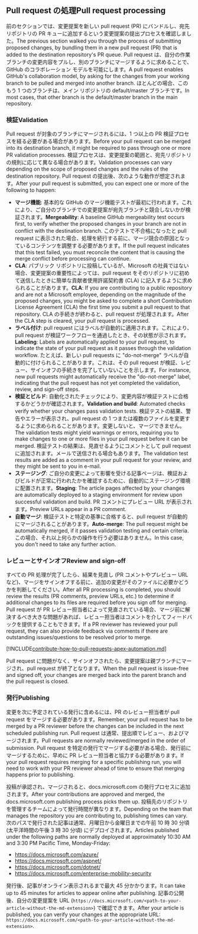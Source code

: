 ## <a name="pull-request-processing"></a><span data-ttu-id="b5cd3-101">Pull request の処理</span><span class="sxs-lookup"><span data-stu-id="b5cd3-101">Pull request processing</span></span>

<span data-ttu-id="b5cd3-102">前のセクションでは、変更提案を新しい pull request (PR) にバンドルし、宛先リポジトリの PR キューに追加するという変更提案の提出プロセスを確認しました。</span><span class="sxs-lookup"><span data-stu-id="b5cd3-102">The previous section walked you through the process of submitting proposed changes, by bundling them in a new pull request (PR) that is added to the destination repository's PR queue.</span></span> <span data-ttu-id="b5cd3-103">Pull request は、自分の作業ブランチの変更内容をプルし、別のブランチにマージするように求めることで、GitHub のコラボレーション モデルを可能にします。</span><span class="sxs-lookup"><span data-stu-id="b5cd3-103">A pull request enables GitHub's collaboration model, by asking for the changes from your working branch to be pulled and merged into another branch.</span></span> <span data-ttu-id="b5cd3-104">ほとんどの場合、このもう 1 つのブランチは、メイン リポジトリの default/master ブランチです。</span><span class="sxs-lookup"><span data-stu-id="b5cd3-104">In most cases, that other branch is the default/master branch in the main repository.</span></span>

### <a name="validation"></a><span data-ttu-id="b5cd3-105">検証</span><span class="sxs-lookup"><span data-stu-id="b5cd3-105">Validation</span></span>

<span data-ttu-id="b5cd3-106">Pull request が対象のブランチにマージされるには、1 つ以上の PR 検証プロセスを経る必要がある場合があります。</span><span class="sxs-lookup"><span data-stu-id="b5cd3-106">Before your pull request can be merged into its destination branch, it might be required to pass through one or more PR validation processes.</span></span> <span data-ttu-id="b5cd3-107">検証プロセスは、変更提案の範囲と、宛先リポジトリの規則に応じて異なる場合があります。</span><span class="sxs-lookup"><span data-stu-id="b5cd3-107">Validation processes can vary depending on the scope of proposed changes and the rules of the destination repository.</span></span> <span data-ttu-id="b5cd3-108">Pull request の提出後、次のような動作が想定されます。</span><span class="sxs-lookup"><span data-stu-id="b5cd3-108">After your pull request is submitted, you can expect one or more of the following to happen:</span></span>

- <span data-ttu-id="b5cd3-109">**マージ機能**: 基本的な GitHub のマージ機能テストが最初に行われます。これにより、ご自分のブランチでの変更提案が宛先ブランチと競合しないかが検証されます。</span><span class="sxs-lookup"><span data-stu-id="b5cd3-109">**Mergeability**: A baseline GitHub mergeability test occurs first, to verify whether the proposed changes in your branch are not in conflict with the destination branch.</span></span> <span data-ttu-id="b5cd3-110">このテストで不合格になったと pull request に表示された場合、処理を続行する前に、マージ競合の原因となっているコンテンツを調整する必要があります。</span><span class="sxs-lookup"><span data-stu-id="b5cd3-110">If the pull request indicates that this test failed, you must reconcile the content that is causing the merge conflict before processing can continue.</span></span>
- <span data-ttu-id="b5cd3-111">**CLA**: パブリック リポジトリに投稿しているが、Microsoft の社員ではない場合、変更提案の重要性によっては、pull request をそのリポジトリに初めて送信したときに簡単な貢献者使用許諾契約書 (CLA) に記入するように求められることがあります。</span><span class="sxs-lookup"><span data-stu-id="b5cd3-111">**CLA**: If you are contributing to a public repository and are not a Microsoft employee, depending on the magnitude of the proposed changes, you might be asked to complete a short Contribution License Agreement (CLA) the first time you submit a pull request to that repository.</span></span> <span data-ttu-id="b5cd3-112">CLA の手続きが終わると、pull request が処理されます。</span><span class="sxs-lookup"><span data-stu-id="b5cd3-112">After the CLA step is cleared, your pull request is processed.</span></span>
- <span data-ttu-id="b5cd3-113">**ラベル付け**: pull request にはラベルが自動的に適用されます。これにより、pull request が検証ワークフローを通過したとき、その状態が示されます。</span><span class="sxs-lookup"><span data-stu-id="b5cd3-113">**Labeling**: Labels are automatically applied to your pull request, to indicate the state of your pull request as it passes through the validation workflow.</span></span> <span data-ttu-id="b5cd3-114">たとえば、新しい pull requests に "do-not-merge" ラベルが自動的に付けられることがあります。これは、その pull request が検証、レビュー、サインオフの手続きを完了していないことを示します。</span><span class="sxs-lookup"><span data-stu-id="b5cd3-114">For instance, new pull requests might automatically receive the "do-not-merge" label, indicating that the pull request has not yet completed the validation, review, and sign-off steps.</span></span>
- <span data-ttu-id="b5cd3-115">**検証とビルド**: 自動化されたチェックにより、変更内容が検証テストに合格するかどうかが確認されます。</span><span class="sxs-lookup"><span data-stu-id="b5cd3-115">**Validation and build**: Automated checks verify whether your changes pass validation tests.</span></span> <span data-ttu-id="b5cd3-116">検証テストの結果、警告やエラーが表示され、pull request の 1 つまたは複数のファイルを変更するように求められることがあります。変更しないと、マージできません。</span><span class="sxs-lookup"><span data-stu-id="b5cd3-116">The validation tests might yield warnings or errors, requiring you to make changes to one or more files in your pull request before it can be merged.</span></span> <span data-ttu-id="b5cd3-117">検証テストの結果は、見直せるようにコメントとして pull request に追加されます。メールで送信される場合もあります。</span><span class="sxs-lookup"><span data-stu-id="b5cd3-117">The validation test results are added as a comment in your pull request for your review, and they might be sent to you in e-mail.</span></span>
- <span data-ttu-id="b5cd3-118">**ステージング**: ご自分の変更によって影響を受ける記事ページは、検証およびビルドが正常に行われたかを確認するために、自動的にステージング環境に配置されます。</span><span class="sxs-lookup"><span data-stu-id="b5cd3-118">**Staging**: The article pages affected by your changes are automatically deployed to a staging environment for review upon successful validation and build.</span></span> <span data-ttu-id="b5cd3-119">PR コメントにプレビュー URL が表示されます。</span><span class="sxs-lookup"><span data-stu-id="b5cd3-119">Preview URLs appear in a PR comment.</span></span>
- <span data-ttu-id="b5cd3-120">**自動マージ**: 検証テストと特定の基準に合格すると、pull request が自動的にマージされることがあります。</span><span class="sxs-lookup"><span data-stu-id="b5cd3-120">**Auto-merge**: The pull request might be automatically merged, if it passes validation testing and certain criteria.</span></span> <span data-ttu-id="b5cd3-121">この場合、それ以上何らかの操作を行う必要はありません。</span><span class="sxs-lookup"><span data-stu-id="b5cd3-121">In this case, you don't need to take any further action.</span></span>

### <a name="review-and-sign-off"></a><span data-ttu-id="b5cd3-122">レビューとサインオフ</span><span class="sxs-lookup"><span data-stu-id="b5cd3-122">Review and sign-off</span></span>

<span data-ttu-id="b5cd3-123">すべての PR 処理が完了したら、結果を見直し (PR コメントやプレビュー URL など)、マージをサインオフする前に、追加の変更がそのファイルに必要かどうかを判断してください。</span><span class="sxs-lookup"><span data-stu-id="b5cd3-123">After all PR processing is completed, you should review the results (PR comments, preview URLs, etc.) to determine if additional changes to its files are required before you sign off for merging.</span></span> <span data-ttu-id="b5cd3-124">Pull request が PR レビュー担当者によって見直されている場合、マージ前に解決するべき大きな問題があれば、レビュー担当者はコメントを介してフィードバックを提供することもできます。</span><span class="sxs-lookup"><span data-stu-id="b5cd3-124">If a PR reviewer has reviewed your pull request, they can also provide feedback via comments if there are outstanding issues/questions to be resolved prior to merge.</span></span>

[!INCLUDE[contribute-how-to-pull-requests-apex-automation.md](contribute-how-to-pull-requests-apex-automation.md)]

<span data-ttu-id="b5cd3-125">Pull request に問題がなく、サインオフされたら、変更提案は親ブランチにマージされ、pull request が終了となります。</span><span class="sxs-lookup"><span data-stu-id="b5cd3-125">When the pull request is issue-free and signed off, your changes are merged back into the parent branch and the pull request is closed.</span></span>

### <a name="publishing"></a><span data-ttu-id="b5cd3-126">発行</span><span class="sxs-lookup"><span data-stu-id="b5cd3-126">Publishing</span></span>

<span data-ttu-id="b5cd3-127">変更を次に予定されている発行に含めるには、PR のレビュー担当者が pull request をマージする必要があります。</span><span class="sxs-lookup"><span data-stu-id="b5cd3-127">Remember, your pull request has to be merged by a PR reviewer before the changes can be included in the next scheduled publishing run.</span></span> <span data-ttu-id="b5cd3-128">Pull request は通常、提出順でレビュー、およびマージされます。</span><span class="sxs-lookup"><span data-stu-id="b5cd3-128">Pull requests are normally reviewed/merged in the order of submission.</span></span> <span data-ttu-id="b5cd3-129">Pull request を特定の発行でマージする必要がある場合、発行前にマージするために、早めに PR レビュー担当者と協力する必要があります。</span><span class="sxs-lookup"><span data-stu-id="b5cd3-129">If your pull request requires merging for a specific publishing run, you will need to work with your PR reviewer ahead of time to ensure that merging happens prior to publishing.</span></span>

<span data-ttu-id="b5cd3-130">投稿が承認され、マージされると、docs.microsoft.com の発行プロセスに追加されます。</span><span class="sxs-lookup"><span data-stu-id="b5cd3-130">After your contributions are approved and merged, the docs.microsoft.com publishing process picks them up.</span></span> <span data-ttu-id="b5cd3-131">投稿先のリポジトリを管理するチームによって発行時間が異なります。</span><span class="sxs-lookup"><span data-stu-id="b5cd3-131">Depending on the team that manages the repository you are contributing to, publishing times can vary.</span></span> <span data-ttu-id="b5cd3-132">次のパスで発行された記事は通常、月曜日から金曜日までの午前 10 時 30 分頃 (太平洋時間の午後 3 時 30 分頃) にデプロイされます。</span><span class="sxs-lookup"><span data-stu-id="b5cd3-132">Articles published under the following paths are normally deployed at approximately 10:30 AM and 3:30 PM Pacific Time, Monday-Friday:</span></span>

- https://docs.microsoft.com/azure/
- https://docs.microsoft.com/aspnet/
- https://docs.microsoft.com/dotnet/
- https://docs.microsoft.com/enterprise-mobility-security

<span data-ttu-id="b5cd3-133">発行後、記事がオンライン表示されるまで最大 45 分かかります。</span><span class="sxs-lookup"><span data-stu-id="b5cd3-133">It can take up to 45 minutes for articles to appear online after publishing.</span></span> <span data-ttu-id="b5cd3-134">記事の公開後、自分の変更提案を URL (`https://docs.microsoft.com/<path-to-your-article-without-the-md-extension>`) で確認できます。</span><span class="sxs-lookup"><span data-stu-id="b5cd3-134">After your article is published, you can verify your changes at the appropriate URL: `https://docs.microsoft.com/<path-to-your-article-without-the-md-extension>`.</span></span>
